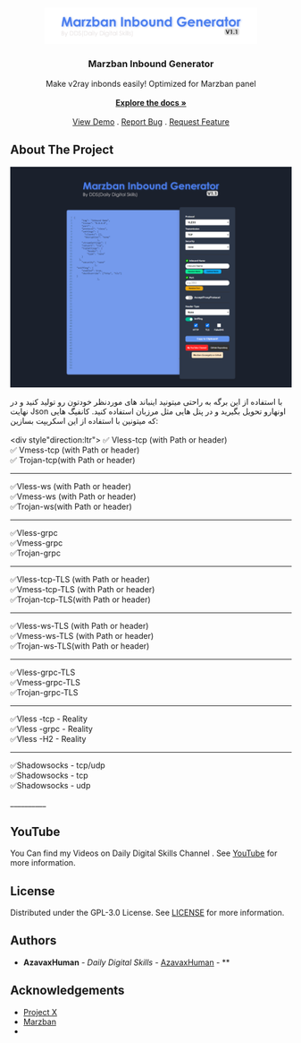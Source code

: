 <br/>
<p align="center">
  <a href="https://github.com/azavaxhuman/MarzbanInboundGenerator">
    <img src="/logo.png" alt="Logo" width="380" >
  </a>

  <h3 align="center">Marzban Inbound Generator</h3>

  <p align="center">
    Make v2ray inbonds easily! Optimized for Marzban panel
    <br/>
    <br/>
    <a href="https://github.com/azavaxhuman/MarzbanInboundGenerator"><strong>Explore the docs »</strong></a>
    <br/>
    <br/>
    <a href="https://azavaxhuman.github.io/MarzbanInboundGenerator/">View Demo</a>
    .
    <a href="https://github.com/azavaxhuman/MarzbanInboundGenerator/issues">Report Bug</a>
    .
    <a href="https://github.com/azavaxhuman/MarzbanInboundGenerator/issues">Request Feature</a>
  </p>
</p>


## About The Project

![Screen Shot](/Preview.png)

با استفاده از این برگه به راحتی میتونید اینباند های موردنظر خودتون رو تولید کنید و در نهایت Json اونهارو تحویل بگیرید و در پنل هایی مثل مرزبان استفاده کنید.
کانفیگ هایی که میتونین با استفاده از این اسکریپت بسازین:
<br>
<br><div style"direction:ltr">
✅ Vless-tcp (with Path or header)<br>
✅ Vmess-tcp (with Path or header)<br>
✅ Trojan-tcp(with Path or header)<br>

____________

✅Vless-ws (with Path or header)<br>
✅Vmess-ws (with Path or header)<br>
✅Trojan-ws(with Path or header)<br>
____________

✅Vless-grpc<br>
✅Vmess-grpc<br>
✅Trojan-grpc<br>
____________
✅Vless-tcp-TLS (with Path or header)<br>
✅Vmess-tcp-TLS (with Path or header)<br>
✅Trojan-tcp-TLS(with Path or header)<br>

____________

✅Vless-ws-TLS (with Path or header)<br>
✅Vmess-ws-TLS (with Path or header)<br>
✅Trojan-ws-TLS(with Path or header)<br>
____________

✅Vless-grpc-TLS<br>
✅Vmess-grpc-TLS<br>
✅Trojan-grpc-TLS<br>
____________

✅Vless -tcp - Reality<br>
✅Vless -grpc - Reality<br>
✅Vless -H2 - Reality<br>
____________

✅Shadowsocks - tcp/udp<br>
✅Shadowsocks - tcp<br>
✅Shadowsocks - udp<br>
</div>
__________


## YouTube 

You Can find my Videos on Daily Digital Skills Channel . See [YouTube](https://www.youtube.com/@Dailydigitalskills/) for more information.
## License

Distributed under the GPL-3.0 License. See [LICENSE](https://github.com/azavaxhuman/MarzbanInboundGenerator/blob/main/LICENSE.md) for more information.

## Authors

* **AzavaxHuman** - *Daily Digital Skills* - [AzavaxHuman](https://github.com/azavaxhuman) - **

## Acknowledgements

* [Project X](https://xtls.github.io/)
* [Marzban](https://github.com/Gozargah/Marzban)
* []()
